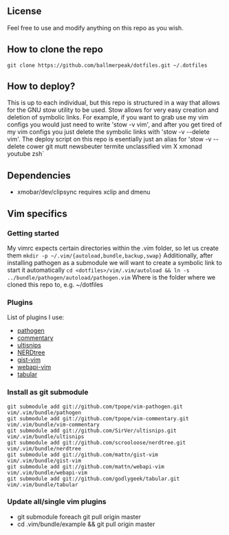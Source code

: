 License
-------
Feel free to use and modify anything on this repo as you wish.

How to clone the repo
---------------------
`git clone https://github.com/ballmerpeak/dotfiles.git ~/.dotfiles`

How to deploy?
--------------
This is up to each individual, but this repo is structured in a way that allows for the
GNU stow utility to be used. Stow allows for very easy creation and deletion of symbolic links.
For example, if you want to grab use my vim configs you would just need to write 'stow -v vim', and after
you get tired of my vim configs you just delete the symbolic links with 'stow -v --delete vim'.
The deploy script on this repo is esentially just an alias for 'stow -v --delete cower git mutt newsbeuter termite unclassified vim X xmonad youtube zsh`

Dependencies
------------
- xmobar/dev/clipsync requires xclip and dmenu

Vim specifics
-------------

### Getting started
My vimrc expects certain directories within the .vim folder, so let us create them
`mkdir -p ~/.vim/{autoload,bundle,backup,swap}`
Additionally, after installing pathogen as a submodule we will want to create a symbolic link
to start it automatically
`cd <dotfiles>/vim/.vim/autoload && ln -s ../bundle/pathogen/autoload/pathogen.vim`
Where <dotfiles> is the folder where we cloned this repo to, e.g. ~/dotfiles

### Plugins
List of plugins I use:
- [pathogen](https://github.com/tpope/vim-pathogen)
- [commentary](https://github.com/tpope/vim-commentary)
- [ultisnips](https://github.com/SirVer/ultisnips)
- [NERDtree](https://github.com/vim-scripts/The-NERD-tree)
- [gist-vim](https://github.com/mattn/gist-vim)
- [webapi-vim](https://github.com/mattn/webapi-vim)
- [tabular](https://github.com/godlygeek/tabular.git)

### Install as git submodule
```
git submodule add git://github.com/tpope/vim-pathogen.git vim/.vim/bundle/pathogen
git submodule add git://github.com/tpope/vim-commentary.git vim/.vim/bundle/vim-commentary
git submodule add git://github.com/SirVer/ultisnips.git vim/.vim/bundle/ultisnips
git submodule add git://github.com/scrooloose/nerdtree.git vim/.vim/bundle/nerdtree
git submodule add git://github.com/mattn/gist-vim vim/.vim/bundle/gist-vim
git submodule add git://github.com/mattn/webapi-vim vim/.vim/bundle/webapi-vim
git submodule add git://github.com/godlygeek/tabular.git vim/.vim/bundle/tabular
```

### Update all/single vim plugins
- git submodule foreach git pull origin master
- cd .vim/bundle/example && git pull origin master

